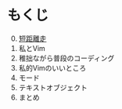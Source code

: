 # もくじ
0. [短距離走](./99-sample-rails.rb)
1. 私とVim
2. 稚拙ながら普段のコーディング
3. 私的Vimのいいところ
4. モード
5. テキストオブジェクト
6. まとめ
